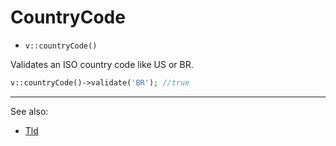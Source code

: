 # CountryCode

- `v::countryCode()`

Validates an ISO country code like US or BR.

```php
v::countryCode()->validate('BR'); //true
```

***
See also:

  * [Tld](Tld.md)
